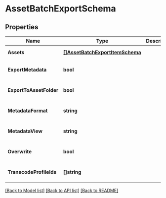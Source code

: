 # AssetBatchExportSchema

## Properties
Name | Type | Description | Notes
------------ | ------------- | ------------- | -------------
**Assets** | [**[]AssetBatchExportItemSchema**](AssetBatchExportItemSchema.md) |  | [default to null]
**ExportMetadata** | **bool** |  | [optional] [default to null]
**ExportToAssetFolder** | **bool** |  | [optional] [default to null]
**MetadataFormat** | **string** |  | [optional] [default to null]
**MetadataView** | **string** |  | [optional] [default to null]
**Overwrite** | **bool** |  | [optional] [default to null]
**TranscodeProfileIds** | **[]string** |  | [optional] [default to null]

[[Back to Model list]](../README.md#documentation-for-models) [[Back to API list]](../README.md#documentation-for-api-endpoints) [[Back to README]](../README.md)


